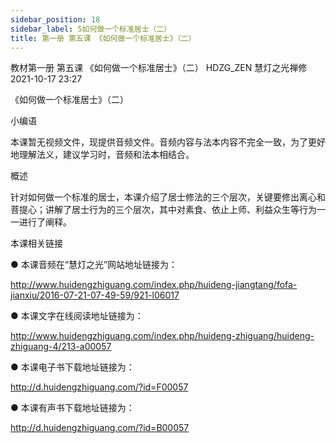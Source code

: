 ```yaml
---
sidebar_position: 18
sidebar_label: 5如何做一个标准居士（二）
title: 第一册 第五课 《如何做一个标准居士》（二）
---
```


教材第一册 第五课 《如何做一个标准居士》（二）
HDZG_ZEN 慧灯之光禅修 2021-10-17 23:27





《如何做一个标准居士》（二）

小编语


本课暂无视频文件，现提供音频文件。音频内容与法本内容不完全一致，为了更好地理解法义，建议学习时，音频和法本相结合。


概述


针对如何做一个标准的居士，本课介绍了居士修法的三个层次，关键要修出离心和菩提心；讲解了居士行为的三个层次，其中对素食、依止上师、利益众生等行为一一进行了阐释。








 本课相关链接 

●  本课音频在“慧灯之光”网站地址链接为：

http://www.huidengzhiguang.com/index.php/huideng-jiangtang/fofa-jianxiu/2016-07-21-07-49-59/921-l06017



●  本课文字在线阅读地址链接为：

http://www.huidengzhiguang.com/index.php/huideng-zhiguang/huideng-zhiguang-4/213-a00057



●  本课电子书下载地址链接为：

http://d.huidengzhiguang.com/?id=F00057



●  本课有声书下载地址链接为：

http://d.huidengzhiguang.com/?id=B00057